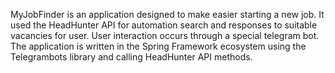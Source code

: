 MyJobFinder is an application designed to make easier starting a new job. It used the HeadHunter API for automation
search and responses to suitable vacancies for user. User interaction occurs through a special telegram bot. The application is written in the Spring Framework ecosystem using the Telegrambots library and
calling HeadHunter API methods.

